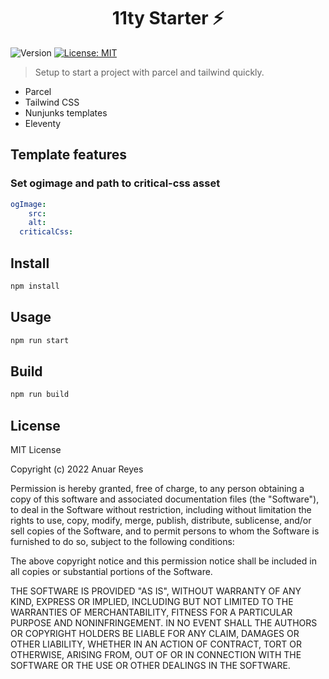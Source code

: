 <h1 align="center">11ty Starter ⚡️</h1>
<p>
  <img alt="Version" src="https://img.shields.io/badge/version-1.0.0-blue.svg?cacheSeconds=2592000" />
  <a href="#" target="_blank">
    <img alt="License: MIT" src="https://img.shields.io/badge/License-MIT-yellow.svg" />
  </a>
</p>

> Setup to start a project with parcel and tailwind quickly. 

* Parcel 
* Tailwind CSS
* Nunjunks templates
* Eleventy

## Template features

### Set ogimage and path to critical-css asset

```yaml 
ogImage: 
    src:
    alt:
  criticalCss:
```


## Install

```sh
npm install
```

## Usage

```sh
npm run start
```
## Build

```sh
npm run build
```

## License

MIT License

Copyright (c) 2022 Anuar Reyes

Permission is hereby granted, free of charge, to any person obtaining a copy
of this software and associated documentation files (the "Software"), to deal
in the Software without restriction, including without limitation the rights
to use, copy, modify, merge, publish, distribute, sublicense, and/or sell
copies of the Software, and to permit persons to whom the Software is
furnished to do so, subject to the following conditions:

The above copyright notice and this permission notice shall be included in all
copies or substantial portions of the Software.

THE SOFTWARE IS PROVIDED "AS IS", WITHOUT WARRANTY OF ANY KIND, EXPRESS OR
IMPLIED, INCLUDING BUT NOT LIMITED TO THE WARRANTIES OF MERCHANTABILITY,
FITNESS FOR A PARTICULAR PURPOSE AND NONINFRINGEMENT. IN NO EVENT SHALL THE
AUTHORS OR COPYRIGHT HOLDERS BE LIABLE FOR ANY CLAIM, DAMAGES OR OTHER
LIABILITY, WHETHER IN AN ACTION OF CONTRACT, TORT OR OTHERWISE, ARISING FROM,
OUT OF OR IN CONNECTION WITH THE SOFTWARE OR THE USE OR OTHER DEALINGS IN THE
SOFTWARE.